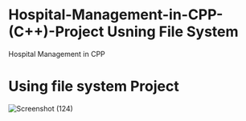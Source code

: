 # Hospital-Management-in-CPP-(C++)-Project Usning File System
Hospital Management in CPP 
# Using file system Project
![Screenshot (124)](https://user-images.githubusercontent.com/37898429/179391991-38899a74-6f43-4177-b05f-8004aeec6c84.png)
